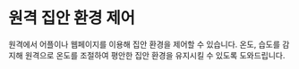 # 원격 집안 환경 제어 

원격에서 어플이나 웹페이지를 이용해 집안 환경을 제어할 수 있습니다. 
온도, 습도를 감지해 원격으로 온도를 조절하여 평안한 집안 환경을 유지시킬 수 있도록 도와드립니다.
